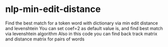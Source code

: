 # nlp-min-edit-distance
Find the best match for a token word with dictionary via min edit distance and levenshtein
You can set coef=2 as default value is, and find best match via levenshtein algorithm
Also in this code you can find back track matrix and distance matrix for pairs of words
